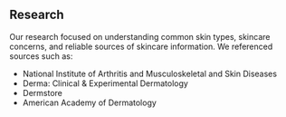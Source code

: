 ## Research

Our research focused on understanding common skin types, skincare concerns, and reliable sources of skincare information. We referenced sources such as:
- National Institute of Arthritis and Musculoskeletal and Skin Diseases
- Derma: Clinical & Experimental Dermatology
- Dermstore
- American Academy of Dermatology